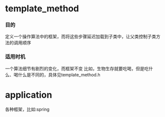 # template_method
### 目的
定义一个操作算法中的框架，而将这些步骤延迟加载到子类中，让父类控制子类方法的调用顺序
### 适用时机
一个算法细节有剧烈的变化，而框架不变
比如，生物生存就要吃喝，但是吃什么、喝什么是不同的，具体见template_method.h

# application
各种框架，比如:spring